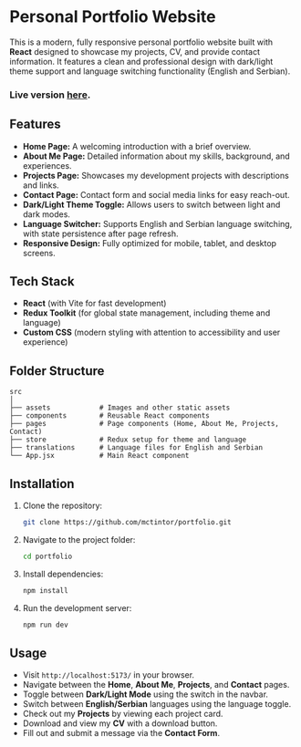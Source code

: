 # Personal Portfolio Website

This is a modern, fully responsive personal portfolio website built with **React** designed to showcase my projects, CV, and provide contact information. It features a clean and professional design with dark/light theme support and language switching functionality (English and Serbian).

### Live version [here](https://igortintor-portfolio.netlify.app/).

## Features

- **Home Page:** A welcoming introduction with a brief overview.
- **About Me Page:** Detailed information about my skills, background, and experiences.
- **Projects Page:** Showcases my development projects with descriptions and links.
- **Contact Page:** Contact form and social media links for easy reach-out.
- **Dark/Light Theme Toggle:** Allows users to switch between light and dark modes.
- **Language Switcher:** Supports English and Serbian language switching, with state persistence after page refresh.
- **Responsive Design:** Fully optimized for mobile, tablet, and desktop screens.

## Tech Stack

- **React** (with Vite for fast development)
- **Redux Toolkit** (for global state management, including theme and language)
- **Custom CSS** (modern styling with attention to accessibility and user experience)

## Folder Structure
```
src
│
├── assets            # Images and other static assets
├── components        # Reusable React components
├── pages             # Page components (Home, About Me, Projects, Contact)
├── store             # Redux setup for theme and language
├── translations      # Language files for English and Serbian
└── App.jsx           # Main React component
```

## Installation

1. Clone the repository:
   ```bash
   git clone https://github.com/mctintor/portfolio.git
   ```
2. Navigate to the project folder:
   ```bash
   cd portfolio
   ```
3. Install dependencies:
   ```bash
   npm install
   ```
4. Run the development server:
   ```bash
   npm run dev
   ```

## Usage

- Visit `http://localhost:5173/` in your browser.
- Navigate between the **Home**, **About Me**, **Projects**, and **Contact** pages.
- Toggle between **Dark/Light Mode** using the switch in the navbar.
- Switch between **English/Serbian** languages using the language toggle.
- Check out my **Projects** by viewing each project card.
- Download and view my **CV** with a download button.
- Fill out and submit a message via the **Contact Form**.
